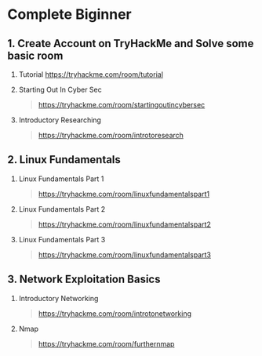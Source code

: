 # Complete Biginner 
	
## 1. Create Account on TryHackMe and Solve some basic room
1. Tutorial
    https://tryhackme.com/room/tutorial

2. Starting Out In Cyber Sec
    > https://tryhackme.com/room/startingoutincybersec

3. Introductory Researching
    > https://tryhackme.com/room/introtoresearch

## 2. Linux Fundamentals
1. Linux Fundamentals Part 1
    > https://tryhackme.com/room/linuxfundamentalspart1

2. Linux Fundamentals Part 2
    > https://tryhackme.com/room/linuxfundamentalspart2

3. Linux Fundamentals Part 3
    > https://tryhackme.com/room/linuxfundamentalspart3

## 3. Network Exploitation Basics
1. Introductory Networking
    > https://tryhackme.com/room/introtonetworking

2. Nmap
    > https://tryhackme.com/room/furthernmap